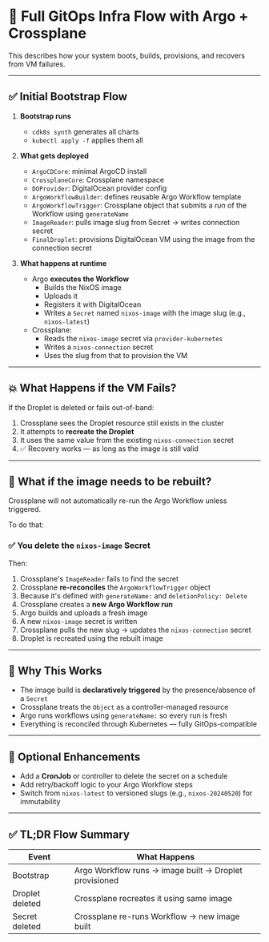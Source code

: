 # 🔁 Full GitOps Infra Flow with Argo + Crossplane

This describes how your system boots, builds, provisions, and recovers from VM failures.

---

## ✅ Initial Bootstrap Flow

1. **Bootstrap runs**
   - `cdk8s synth` generates all charts
   - `kubectl apply -f` applies them all

2. **What gets deployed**
   - `ArgoCDCore`: minimal ArgoCD install
   - `CrossplaneCore`: Crossplane namespace
   - `DOProvider`: DigitalOcean provider config
   - `ArgoWorkflowBuilder`: defines reusable Argo Workflow template
   - `ArgoWorkflowTrigger`: Crossplane object that submits a *run* of the Workflow using `generateName`
   - `ImageReader`: pulls image slug from Secret → writes connection secret
   - `FinalDroplet`: provisions DigitalOcean VM using the image from the connection secret

3. **What happens at runtime**
   - Argo **executes the Workflow**
     - Builds the NixOS image
     - Uploads it
     - Registers it with DigitalOcean
     - Writes a `Secret` named `nixos-image` with the image slug (e.g., `nixos-latest`)
   - Crossplane:
     - Reads the `nixos-image` secret via `provider-kubernetes`
     - Writes a `nixos-connection` secret
     - Uses the slug from that to provision the VM

---

## 💥 What Happens if the VM Fails?

If the Droplet is deleted or fails out-of-band:

1. Crossplane sees the Droplet resource still exists in the cluster
2. It attempts to **recreate the Droplet**
3. It uses the same value from the existing `nixos-connection` secret
4. ✅ Recovery works — as long as the image is still valid

---

## 🧨 What if the image needs to be rebuilt?

Crossplane will not automatically re-run the Argo Workflow unless triggered.

To do that:

### ✅ You **delete the `nixos-image` Secret**

Then:

1. Crossplane's `ImageReader` fails to find the secret
2. Crossplane **re-reconciles** the `ArgoWorkflowTrigger` object
3. Because it's defined with `generateName:` and `deletionPolicy: Delete`
4. Crossplane creates a **new Argo Workflow run**
5. Argo builds and uploads a fresh image
6. A new `nixos-image` secret is written
7. Crossplane pulls the new slug → updates the `nixos-connection` secret
8. Droplet is recreated using the rebuilt image

---

## 🧠 Why This Works

- The image build is **declaratively triggered** by the presence/absence of a `Secret`
- Crossplane treats the `Object` as a controller-managed resource
- Argo runs workflows using `generateName:` so every run is fresh
- Everything is reconciled through Kubernetes — fully GitOps-compatible

---

## 🧰 Optional Enhancements

- Add a **CronJob** or controller to delete the secret on a schedule
- Add retry/backoff logic to your Argo Workflow steps
- Switch from `nixos-latest` to versioned slugs (e.g., `nixos-20240520`) for immutability

---

## ✅ TL;DR Flow Summary

| Event | What Happens |
|-------|--------------|
| Bootstrap | Argo Workflow runs → image built → Droplet provisioned |
| Droplet deleted | Crossplane recreates it using same image |
| Secret deleted | Crossplane re-runs Workflow → new image built |
